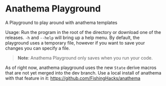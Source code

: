 # Anathema Playground

A Playground to play around with anathema templates

Usage: Run the program in the root of the directory or download one of the releases. `-h` and `--help` will bring up a help menu. By default, the playground uses a temporary file, however if you want to save your changes you can specify a file.

> **Note**: Anathema Playground only saves when you run your code.

As of right now, anathema playground uses the new `State` derive macros that are not yet merged into the dev branch. Use a local install of anathema with that feature in it: https://github.com/FishingHacks/anathema